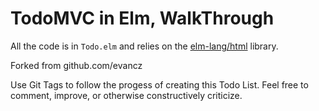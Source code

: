 # TodoMVC in Elm, WalkThrough

All the code is in `Todo.elm` and relies on the [elm-lang/html][html] library. 

[html]: http://package.elm-lang.org/packages/elm-lang/html/latest 

Forked from github.com/evancz

Use Git Tags to follow the progess of creating this Todo List. Feel free to comment, improve, or otherwise constructively criticize.
